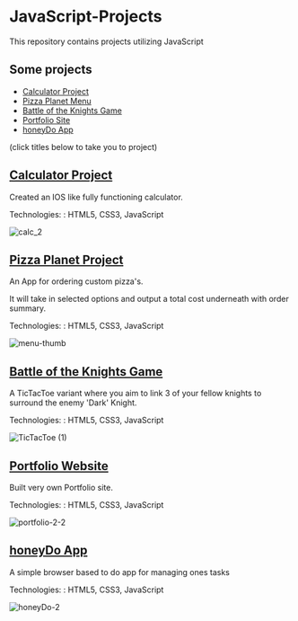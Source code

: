 # JavaScript-Projects
 
This repository contains projects utilizing JavaScript

## Some projects
- [Calculator Project](#calculator-project)
- [Pizza Planet Menu](#pizza-planet-project)
- [Battle of the Knights Game](#battle-of-the-knights-game)
- [Portfolio Site](#portfolio-website)
- [honeyDo App](#honeydo-app)

(click titles below to take you to project)

## [Calculator Project](https://github.com/jeanMachadoNotes/JavaScript-Projects/tree/main/Calculator_Project)

Created an IOS like fully functioning calculator.

Technologies: : HTML5, CSS3, JavaScript

![calc_2](https://user-images.githubusercontent.com/98543446/167220829-fb1ce576-f0b4-486f-8de0-0473187c252b.png)

## [Pizza Planet Project](https://github.com/jeanMachadoNotes/Pizza_Project)
An App for ordering custom pizza's.

It will take in selected options and output a total cost underneath with order summary.

Technologies: : HTML5, CSS3, JavaScript

![menu-thumb](https://user-images.githubusercontent.com/98543446/167222394-2faf173c-1bfa-4768-ae55-a39926ea9e90.png)






## [Battle of the Knights Game](https://github.com/jeanMachadoNotes/TicTacToe)

A TicTacToe variant where you aim to link 3 of your fellow knights to surround the enemy 'Dark' Knight.

Technologies: : HTML5, CSS3, JavaScript

![TicTacToe (1)](https://user-images.githubusercontent.com/98543446/167222272-0f7a9f0a-ee40-4c37-9eb3-1590150642a5.gif)




## [Portfolio Website](https://github.com/jeanMachadoNotes/Portfolio)

Built very own Portfolio site.

Technologies: : HTML5, CSS3, JavaScript

![portfolio-2-2](https://user-images.githubusercontent.com/98543446/167224922-71947764-348a-444c-9e13-787dafbd0320.png)



## [honeyDo App](https://github.com/jeanMachadoNotes/To-Do-App)

A simple browser based to do app for managing ones tasks

Technologies: : HTML5, CSS3, JavaScript

![honeyDo-2](https://user-images.githubusercontent.com/98543446/167231170-ec0c6951-56d7-4513-b803-a698c025a79b.png)

